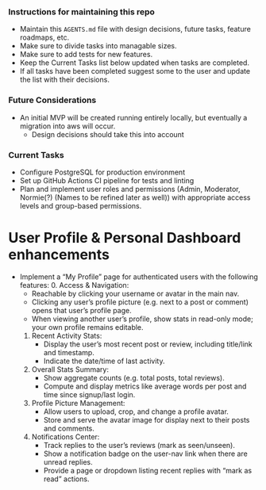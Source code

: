 ### Instructions for maintaining this repo
- Maintain this `AGENTS.md` file with design decisions, future tasks, feature roadmaps, etc.
- Make sure to divide tasks into managable sizes.
- Make sure to add tests for new features.
- Keep the Current Tasks list below updated when tasks are completed.
- If all tasks have been completed suggest some to the user and update the list with their decisions.

### Future Considerations
- An initial MVP will be created running entirely locally, but eventually a migration into aws will occur.
  - Design decisions should take this into account

### Current Tasks
- Configure PostgreSQL for production environment
- Set up GitHub Actions CI pipeline for tests and linting
- Plan and implement user roles and permissions (Admin, Moderator, Normie(?) (Names to be refined later as well)) with appropriate access levels and group-based permissions.

# User Profile & Personal Dashboard enhancements
- Implement a “My Profile” page for authenticated users with the following features:
  0. Access & Navigation:
     - Reachable by clicking your username or avatar in the main nav.
     - Clicking any user’s profile picture (e.g. next to a post or comment) opens that user’s profile page.
     - When viewing another user’s profile, show stats in read-only mode; your own profile remains editable.
  1. Recent Activity Stats:
     - Display the user’s most recent post or review, including title/link and timestamp.
     - Indicate the date/time of last activity.
  2. Overall Stats Summary:
     - Show aggregate counts (e.g. total posts, total reviews).
     - Compute and display metrics like average words per post and time since signup/last login.
  3. Profile Picture Management:
     - Allow users to upload, crop, and change a profile avatar.
     - Store and serve the avatar image for display next to their posts and comments.
  4. Notifications Center:
     - Track replies to the user’s reviews (mark as seen/unseen).
     - Show a notification badge on the user-nav link when there are unread replies.
     - Provide a page or dropdown listing recent replies with “mark as read” actions.
